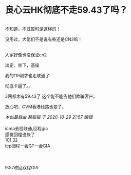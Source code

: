 # 良心云HK彻底不走59.43了吗？


<img src="static/image/smiley/default/huffy.gif" smilieid="5" border="0" alt="" /><img id="aimg_Zm5ex" onclick="zoom(this, this.src, 0, 0, 0)" class="zoom" src="https://cdn.jsdelivr.net/gh/hishis/forum-master/public/images/patch.gif" onmouseover="img_onmouseoverfunc(this)" onload="thumbImg(this)" border="0" alt="" />

不知道，不过暂时是这样的！

没用过，大佬们不是说有些还是CN2嘛！<br />
<br />
<img src="static/image/smiley/default/lol.gif" smilieid="12" border="0" alt="" /><img src="static/image/smiley/default/lol.gif" smilieid="12" border="0" alt="" /><img src="static/image/smiley/default/lol.gif" smilieid="12" border="0" alt="" />

人家好像也没保证cn2

淡定，坐下，基操

我的119刚才也走联通了

彻底卡逼了。。

3网都木有59.43了 这个能不能告他们欺骗客户。<img id="aimg_Dip5p" onclick="zoom(this, this.src, 0, 0, 0)" class="zoom" src="https://cdn.jsdelivr.net/gh/hishis/forum-master/public/images/patch.gif" onmouseover="img_onmouseoverfunc(this)" onload="thumbImg(this)" border="0" alt="" />

放心吧，CVM香港线路也变了。

<i class="pstatus"> 本帖最后由 某猫猫 于 2020-10-29 21:57 编辑 </i><br />
<br />
icmp去程联通,回程gia<br />
感觉回程也快了<br />
101.32<br />
tcp回程一会GT一会GIA<br />
<br />
<br />
<br />
9:57改回双程GIA
